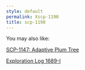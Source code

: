 ```yaml
---
style: default
permalink: Xscp-1190
title: scp-1190
---
```

You may also like:

[SCP-1147: Adaptive Plum Tree](http://scp-wiki.net/scp-1147)

[Exploration Log 1689-I](http://scp-wiki.net/exploration-log-1689-i)
